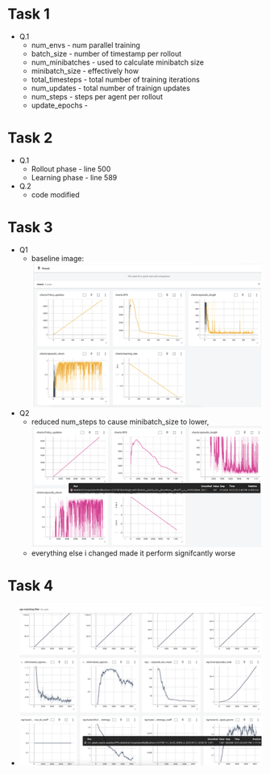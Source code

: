 # Task 1
- Q.1 
    - num_envs - num parallel training
    - batch_size - number of timestamp per rollout
    - num_minibatches - used to calculate minibatch size
    - minibatch_size - effectively how
    - total_timesteps - total number of training iterations
    - num_updates - total number of trainign updates
    - num_steps - steps per agent per rollout
    - update_epochs - 

# Task 2
- Q.1
    - Rollout phase - line 500
    - Learning phase - line 589
- Q.2 
    - code modified

# Task 3
- Q1
    - baseline image: ![image](baseline.png)
- Q2
    - reduced num_steps to cause minibatch_size to lower, ![image](lower_batchsize.png)
    - everything else i changed made it perform signifcantly worse

# Task 4
- ![image](1v1_screenshot.png)
